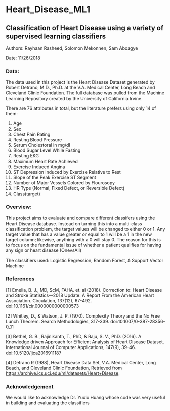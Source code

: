 # Heart_Disease_ML1
## Classification of Heart Disease using a variety of supervised learning classifiers

Authors: Rayhaan Rasheed, Solomon Mekonnen, Sam Aboagye

Date: 11/26/2018

### Data:
The data used in this project is the Heart Disease Dataset generated by Robert Detrano, M.D., Ph.D. at the V.A. Medical Center, Long Beach and Cleveland Clinic Foundation. The full database was pulled from the Machine Learning Repository created by the University of California Irvine.

There are 76 attributes in total, but the literature prefers using only 14 of them:

1. Age
2. Sex
3. Chest Pain Rating
4. Resting Blood Pressure
5. Serum Cholestoral in mg/dl
6. Blood Sugar Level While Fasting
7. Resting EKG
8. Maximum Heart Rate Achieved
9. Exercise Induced Angina
10. ST Depression Induced by Exercise Relative to Rest
11. Slope of the Peak Exercise ST Segment
12. Number of Major Vessels Colored by Flourosopy
13. HR Type (Normal, Fixed Defect, or Reversible Defect)
14. Class(target)

### Overview:
This project aims to evaluate and compare different classifers using the Heart Disease database. Instead on turning this into a multi-class classification problem, the target values will be changed to either 0 or 1. Any target value that has a value greater or equal to 1 will be a 1 in the new target column; likewise, anything with a 0 will stay 0. The reason for this is to focus on the fundamental issue of whether a patient qualifies for having any sign or heart disease (OnevsAll)

The classifiers used:
Logistic Regression,
Random Forest,
& Support Vector Machine

### References
[1] Emelia, B. J., MD, ScM, FAHA. et. al (2018). Correction to: Heart Disease and Stroke Statistics—2018 Update: A Report From the American Heart Association. Circulation, 137(12), 67-492. doi:10.1161/cir.0000000000000573

[2] Whitley, D., & Watson, J. P. (1970). Complexity Theory and the No Free Lunch Theorem. Search Methodologies, 317-339. doi:10.1007/0-387-28356-0_11

[3] Bethel, G. B., Rajinikanth, T., PhD, & Raju, S. V., PhD. (2016). A Knowledge driven Approach for Efficient Analysis of Heart Disease Dataset. International Journal of Computer Applications, 147(9), 39-46. doi:10.5120/ijca2016911187

[4] Detrano R (1988), Heart Disease Data Set, V.A. Medical Center, Long Beach, and Cleveland Clinic Foundation, Retrieved from https://archive.ics.uci.edu/ml/datasets/Heart+Disease.

### Acknowledgement
We would like to acknowledge Dr. Yuxio Huang whose code was very useful in building and evaluating the classifiers 

